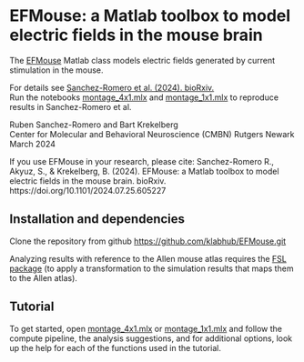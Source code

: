 # EFMouse: a Matlab toolbox to model electric fields in the mouse brain
The [EFMouse](https://github.com/klabhub/EFMouse/blob/main/EFMouse.m) Matlab class models electric fields generated by current stimulation in
the mouse.

For details see [Sanchez-Romero et al. (2024). bioRxiv.](https://doi.org/10.1101/2024.07.25.605227) <br /> 
Run the notebooks [montage_4x1.mlx](https://github.com/klabhub/EFMouse/blob/main/montage_4x1.mlx) and [montage_1x1.mlx](https://github.com/klabhub/EFMouse/blob/main/montage_1x1.mlx) to reproduce results in Sanchez-Romero et al.

Ruben Sanchez-Romero and Bart Krekelberg<br /> 
Center for Molecular and Behavioral Neuroscience (CMBN) Rutgers Newark<br/> 
March 2024<br/> 


If you use EFMouse in your research, please cite: Sanchez-Romero R., Akyuz, S., & Krekelberg, B. (2024). EFMouse: a Matlab toolbox to model electric fields in the mouse brain. bioRxiv. https[]()://doi.org/10.1101/2024.07.25.605227 

## Installation and dependencies
Clone the repository from github https://github.com/klabhub/EFMouse.git

Analyzing results with reference to the Allen mouse atlas requires the [FSL 
package](https://fsl.fmrib.ox.ac.uk/fsl/docs/#/) (to apply a transformation to the simulation results that maps them to the Allen atlas).

## Tutorial
To get started, open [montage_4x1.mlx](https://github.com/klabhub/EFMouse/blob/main/montage_4x1.mlx) or [montage_1x1.mlx](https://github.com/klabhub/EFMouse/blob/main/montage_1x1.mlx) and follow the compute pipeline, the analysis suggestions, 
and for additional options, look up the help for each of the functions used in the tutorial.
